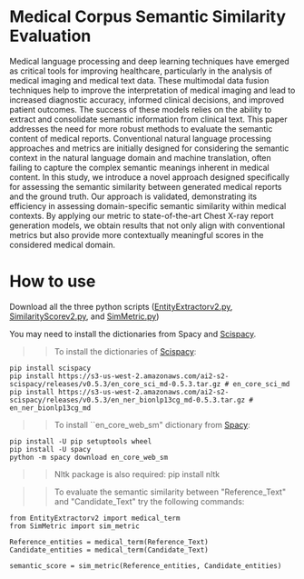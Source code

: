 # Medical Corpus Semantic Similarity Evaluation

Medical language processing and deep learning techniques have emerged as critical tools for improving healthcare, particularly in the analysis of medical imaging and medical text data. These multimodal data fusion techniques help to improve the interpretation of medical imaging and lead to increased diagnostic accuracy, informed clinical decisions, and improved patient outcomes. The success of these models relies on the ability to extract and consolidate semantic information from clinical text. This paper addresses the need for more robust methods to evaluate the semantic content of medical reports. Conventional natural language processing approaches and metrics are initially designed for considering the semantic context in the natural language domain and machine translation, often failing to capture the complex semantic meanings inherent in medical content. In this study, we introduce a novel approach designed specifically for assessing the semantic similarity between generated medical reports and the ground truth. Our approach is validated, demonstrating its efficiency in assessing domain-specific semantic similarity within medical contexts. By applying our metric to state-of-the-art Chest X-ray report generation models, we obtain results that not only align with conventional metrics but also provide more contextually meaningful scores in the considered medical domain.

# How to use

Download all the three python scripts ([EntityExtractorv2.py](EntityExtractorv2.py), [SimilarityScorev2.py](SimilarityScorev2.py), and [SimMetric.py](SimMetric.py))

You may need to install the dictionaries from Spacy and [Scispacy](https://allenai.github.io/scispacy/).

>> To install the dictionaries of [Scispacy](https://allenai.github.io/scispacy/):

```
pip install scispacy
pip install https://s3-us-west-2.amazonaws.com/ai2-s2-scispacy/releases/v0.5.3/en_core_sci_md-0.5.3.tar.gz # en_core_sci_md
pip install https://s3-us-west-2.amazonaws.com/ai2-s2-scispacy/releases/v0.5.3/en_ner_bionlp13cg_md-0.5.3.tar.gz # en_ner_bionlp13cg_md
```
>> To install ``en_core_web_sm" dictionary from [Spacy](https://spacy.io/usage):

```
pip install -U pip setuptools wheel
pip install -U spacy
python -m spacy download en_core_web_sm
```

>> Nltk package is also required: pip install nltk

>> To evaluate the semantic similarity between "Reference_Text" and "Candidate_Text" try the following commands:
```
from EntityExtractorv2 import medical_term
from SimMetric import sim_metric

Reference_entities = medical_term(Reference_Text)
Candidate_entities = medical_term(Candidate_Text)

semantic_score = sim_metric(Reference_entities, Candidate_entities)
```
